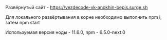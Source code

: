 Развёрнутый сайт - https://vezdecode-vk-anokhin-bepis.surge.sh

Для локального развёртывания в корне необходимо выполнить npm i, затем npm start

Используемая версия ноды - 11.6.0, npm - 6.5.0-next.0
